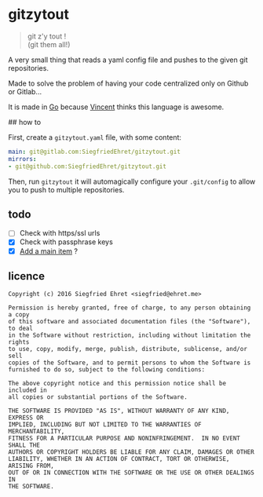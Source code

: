 # gitzytout

> git z'y tout !<br>
(git them all!)

A very small thing that reads a yaml config file and pushes to the given git repositories.

Made to solve the problem of having your code centralized only on Github or Gitlab...

It is made in [Go](https://golang.org) because [Vincent](https://github.com/vbehar) thinks this language is awesome.

## how to

First, create a `gitzytout.yaml` file, with some content:

```yaml
main: git@gitlab.com:SiegfriedEhret/gitzytout.git
mirrors:
- git@github.com:SiegfriedEhret/gitzytout.git
```

Then, run `gitzytout` it will automagically configure your `.git/config` to allow you to push to multiple repositories.

## todo

- [ ] Check with https/ssl urls
- [x] Check with passphrase keys
- [x] [Add a main item](https://gitlab.com/SiegfriedEhret/gitzytout/issues/1) ?

## licence

```
Copyright (c) 2016 Siegfried Ehret <siegfried@ehret.me>

Permission is hereby granted, free of charge, to any person obtaining a copy
of this software and associated documentation files (the "Software"), to deal
in the Software without restriction, including without limitation the rights
to use, copy, modify, merge, publish, distribute, sublicense, and/or sell
copies of the Software, and to permit persons to whom the Software is
furnished to do so, subject to the following conditions:

The above copyright notice and this permission notice shall be included in
all copies or substantial portions of the Software.

THE SOFTWARE IS PROVIDED "AS IS", WITHOUT WARRANTY OF ANY KIND, EXPRESS OR
IMPLIED, INCLUDING BUT NOT LIMITED TO THE WARRANTIES OF MERCHANTABILITY,
FITNESS FOR A PARTICULAR PURPOSE AND NONINFRINGEMENT.  IN NO EVENT SHALL THE
AUTHORS OR COPYRIGHT HOLDERS BE LIABLE FOR ANY CLAIM, DAMAGES OR OTHER
LIABILITY, WHETHER IN AN ACTION OF CONTRACT, TORT OR OTHERWISE, ARISING FROM,
OUT OF OR IN CONNECTION WITH THE SOFTWARE OR THE USE OR OTHER DEALINGS IN
THE SOFTWARE.
```
